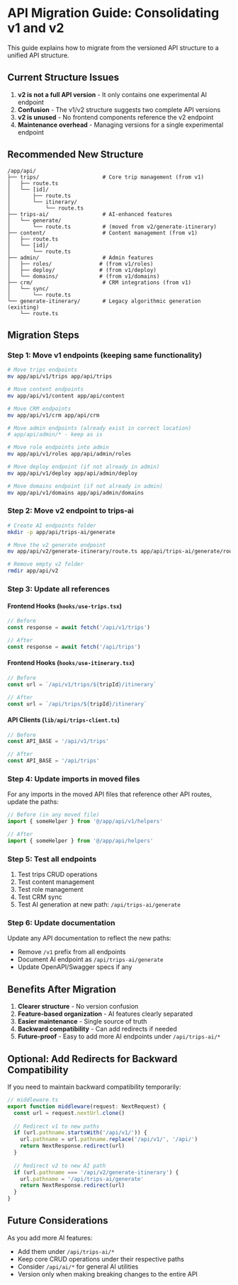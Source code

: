 # API Migration Guide: Consolidating v1 and v2

This guide explains how to migrate from the versioned API structure to a unified API structure.

## Current Structure Issues

1. **v2 is not a full API version** - It only contains one experimental AI endpoint
2. **Confusion** - The v1/v2 structure suggests two complete API versions
3. **v2 is unused** - No frontend components reference the v2 endpoint
4. **Maintenance overhead** - Managing versions for a single experimental endpoint

## Recommended New Structure

```
/app/api/
├── trips/                    # Core trip management (from v1)
│   ├── route.ts
│   └── [id]/
│       ├── route.ts
│       └── itinerary/
│           └── route.ts
├── trips-ai/                 # AI-enhanced features
│   └── generate/
│       └── route.ts          # (moved from v2/generate-itinerary)
├── content/                  # Content management (from v1)
│   ├── route.ts
│   └── [id]/
│       └── route.ts
├── admin/                    # Admin features
│   ├── roles/               # (from v1/roles)
│   ├── deploy/              # (from v1/deploy)
│   └── domains/             # (from v1/domains)
├── crm/                      # CRM integrations (from v1)
│   └── sync/
│       └── route.ts
└── generate-itinerary/       # Legacy algorithmic generation (existing)
    └── route.ts
```

## Migration Steps

### Step 1: Move v1 endpoints (keeping same functionality)

```bash
# Move trips endpoints
mv app/api/v1/trips app/api/trips

# Move content endpoints
mv app/api/v1/content app/api/content

# Move CRM endpoints
mv app/api/v1/crm app/api/crm

# Move admin endpoints (already exist in correct location)
# app/api/admin/* - keep as is

# Move role endpoints into admin
mv app/api/v1/roles app/api/admin/roles

# Move deploy endpoint (if not already in admin)
mv app/api/v1/deploy app/api/admin/deploy

# Move domains endpoint (if not already in admin)
mv app/api/v1/domains app/api/admin/domains
```

### Step 2: Move v2 endpoint to trips-ai

```bash
# Create AI endpoints folder
mkdir -p app/api/trips-ai/generate

# Move the v2 generate endpoint
mv app/api/v2/generate-itinerary/route.ts app/api/trips-ai/generate/route.ts

# Remove empty v2 folder
rmdir app/api/v2
```

### Step 3: Update all references

#### Frontend Hooks (`hooks/use-trips.tsx`)
```typescript
// Before
const response = await fetch('/api/v1/trips')

// After
const response = await fetch('/api/trips')
```

#### Frontend Hooks (`hooks/use-itinerary.tsx`)
```typescript
// Before
const url = `/api/v1/trips/${tripId}/itinerary`

// After
const url = `/api/trips/${tripId}/itinerary`
```

#### API Clients (`lib/api/trips-client.ts`)
```typescript
// Before
const API_BASE = '/api/v1/trips'

// After
const API_BASE = '/api/trips'
```

### Step 4: Update imports in moved files

For any imports in the moved API files that reference other API routes, update the paths:

```typescript
// Before (in any moved file)
import { someHelper } from '@/app/api/v1/helpers'

// After
import { someHelper } from '@/app/api/helpers'
```

### Step 5: Test all endpoints

1. Test trips CRUD operations
2. Test content management
3. Test role management
4. Test CRM sync
5. Test AI generation at new path: `/api/trips-ai/generate`

### Step 6: Update documentation

Update any API documentation to reflect the new paths:
- Remove `/v1` prefix from all endpoints
- Document AI endpoint as `/api/trips-ai/generate`
- Update OpenAPI/Swagger specs if any

## Benefits After Migration

1. **Clearer structure** - No version confusion
2. **Feature-based organization** - AI features clearly separated
3. **Easier maintenance** - Single source of truth
4. **Backward compatibility** - Can add redirects if needed
5. **Future-proof** - Easy to add more AI endpoints under `/api/trips-ai/*`

## Optional: Add Redirects for Backward Compatibility

If you need to maintain backward compatibility temporarily:

```typescript
// middleware.ts
export function middleware(request: NextRequest) {
  const url = request.nextUrl.clone()
  
  // Redirect v1 to new paths
  if (url.pathname.startsWith('/api/v1/')) {
    url.pathname = url.pathname.replace('/api/v1/', '/api/')
    return NextResponse.redirect(url)
  }
  
  // Redirect v2 to new AI path
  if (url.pathname === '/api/v2/generate-itinerary') {
    url.pathname = '/api/trips-ai/generate'
    return NextResponse.redirect(url)
  }
}
```

## Future Considerations

As you add more AI features:
- Add them under `/api/trips-ai/*`
- Keep core CRUD operations under their respective paths
- Consider `/api/ai/*` for general AI utilities
- Version only when making breaking changes to the entire API